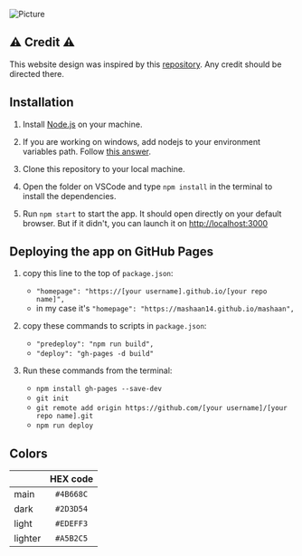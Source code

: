![Picture](https://github.com/mashaan14/mashaan-website/assets/61033787/f2b7da91-17df-475b-b181-aa2877333e24)

## :warning: Credit :warning:
This website design was inspired by this [repository](https://github.com/soumyajit4419/Portfolio). Any credit should be directed there.

## Installation

1. Install [Node.js](https://nodejs.org/en) on your machine.
   
2. If you are working on windows, add nodejs to your environment variables path. Follow [this answer](https://stackoverflow.com/a/27864253).

3. Clone this repository to your local machine.

4. Open the folder on VSCode and type `npm install` in the terminal to install the dependencies.

5. Run `npm start` to start the app. It should open directly on your default browser. But if it didn't, you can launch it on [http://localhost:3000](http://localhost:3000)


## Deploying the app on GitHub Pages

1. copy this line to the top of `package.json`:
      - `"homepage": "https://[your username].github.io/[your repo name]",`
      - in my case it's `"homepage": "https://mashaan14.github.io/mashaan",`

3. copy these commands to scripts in `package.json`:
     - `"predeploy": "npm run build",`
     - `"deploy": "gh-pages -d build"`

3. Run these commands from the terminal:
     - `npm install gh-pages --save-dev`
     - `git init`
     - `git remote add origin https://github.com/[your username]/[your repo name].git`
     - `npm run deploy`

## Colors
|&nbsp;|HEX code|
| :--- | :---: |
| main | `#4B668C` |
| dark | `#2D3D54` |
| light | `#EDEFF3` |
| lighter | `#A5B2C5` |
